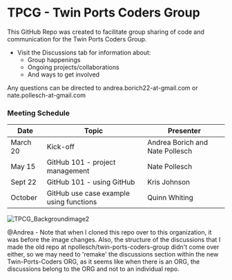 # TPCG - Twin Ports Coders Group
This GitHub Repo was created to facilitate group sharing of code and communication for the Twin Ports Coders Group.

+ Visit the Discussions tab for information about:
  + Group happenings
  + Ongoing projects/collaborations
  + And ways to get involved

Any questions can be directed to andrea.borich22-at-gmail.com or nate.pollesch-at-gmail.com

### Meeting Schedule
| Date | Topic | Presenter |
|---|---|---|
|March 20|Kick-off|Andrea Borich and Nate Pollesch|
|May 15  |GitHub 101 - project management|Nate Pollesch|
|Sept 22 |GitHub 101 - using GitHub               |Kris Johnson|
|October |GitHub use case example using functions |Quinn Whiting|

![TPCG_Backgroundimage2](https://github.com/user-attachments/assets/1f6ff3a9-86eb-4c17-afa9-7651b9e04eb3)

@Andrea - Note that when I cloned this repo over to this organization, it was before the image changes.  Also, the structure of the discussions that I made the old repo at npollesch/twin-ports-coders-group didn't come over either, so we may need to 'remake' the discussions section within the new Twin-Ports-Coders ORG, as it seems like when there is an ORG, the discussions belong to the ORG and not to an individual repo. 


